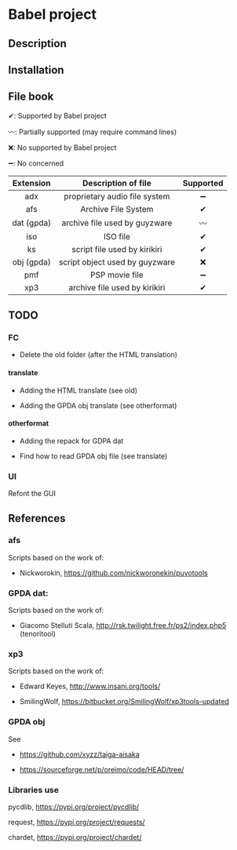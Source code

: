 # Babel project

## Description

## Installation

## File book

✔: Supported by Babel project

〰️: Partially supported (may require command lines)

❌: No supported by Babel project

➖: No concerned

Extension | Description of file | Supported |
:---: | :----: | :---:
adx | proprietary audio file system | ➖ |
afs | Archive File System | ✔ |
dat (gpda) | archive file used by guyzware | 〰️ |
iso | ISO file | ✔ |
ks | script file used by kirikiri | ✔ |
obj (gpda) | script object used by guyzware | ❌ |
pmf | PSP movie file | ➖ |
xp3 | archive file used by kirikiri | ✔ |

## TODO

### FC

- Delete the old folder (after the HTML translation)

#### translate

- Adding the HTML translate (see old)

- Adding the GPDA obj translate (see otherformat)

#### otherformat

- Adding the repack for GDPA dat

- Find how to read GPDA obj file (see translate)

### UI

Refont the GUI

## References

### afs

Scripts based on the work of:

- Nickworokin, https://github.com/nickworonekin/puyotools

### GPDA dat:

Scripts based on the work of:

- Giacomo Stelluti Scala, http://rsk.twilight.free.fr/ps2/index.php5 (tenoritool)

### xp3

Scripts based on the work of:

- Edward Keyes, http://www.insani.org/tools/

- SmilingWolf, https://bitbucket.org/SmilingWolf/xp3tools-updated

### GPDA obj

See

- https://github.com/xyzz/taiga-aisaka

- https://sourceforge.net/p/oreimo/code/HEAD/tree/

### Libraries use

pycdlib, https://pypi.org/project/pycdlib/

request, https://pypi.org/project/requests/

chardet, https://pypi.org/project/chardet/
